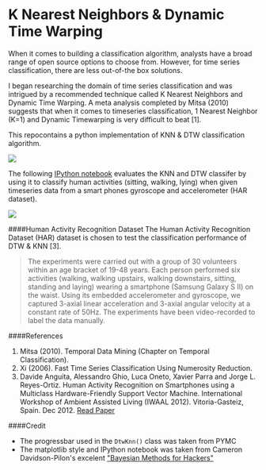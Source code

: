 K Nearest Neighbors & Dynamic Time Warping
===

When it comes to building a classification algorithm, analysts have a broad range of open source options to choose from. However, for time series classification, there are less out-of-the box solutions.

I began researching the domain of time series classification and was intrigued by a recommended technique called K Nearest Neighbors and Dynamic Time Warping. A meta analysis completed by Mitsa (2010) suggests that when it comes to timeseries classification, 1 Nearest Neighbor (K=1) and Dynamic Timewarping is very difficult to beat [1].

This repocontains a python implementation of KNN & DTW classification algorithm.

<img src="http://i.imgur.com/anGSz4D.png">

The following [IPython notebook](http://nbviewer.ipython.org/github/markdregan/K-Nearest-Neighbors-with-Dynamic-Time-Warping/blob/master/K_Nearest_Neighbor_Dynamic_Time_Warping.ipynb) evaluates the KNN and DTW classifer by using it to classify human activities (sitting, walking, lying) when given timeseries data from a smart phones gyroscope and accelerometer (HAR dataset).

<img src="http://i.imgur.com/XMYKwS4.png">

####Human Activity Recognition Dataset
The Human Activity Recognition Dataset (HAR) dataset is chosen to test the classification performance of DTW & KNN [3].

> The experiments were carried out with a group of 30 volunteers within an age bracket of 19-48 years. Each person performed six activities (walking, walking upstairs, walking downstairs, sitting, standing and laying) wearing a smartphone (Samsung Galaxy S II) on the waist. Using its embedded accelerometer and gyroscope, we captured 3-axial linear acceleration and 3-axial angular velocity at a constant rate of 50Hz. The experiments have been video-recorded to label the data manually.

####References
1.  Mitsa (2010). Temporal Data Mining (Chapter on Temporal Classification).
2.  Xi (2006). Fast Time Series Classification Using Numerosity Reduction.
3.  Davide Anguita, Alessandro Ghio, Luca Oneto, Xavier Parra and Jorge L. Reyes-Ortiz. Human Activity Recognition on Smartphones using a Multiclass Hardware-Friendly Support Vector Machine. International Workshop of Ambient Assisted Living (IWAAL 2012). Vitoria-Gasteiz, Spain. Dec 2012. [Read Paper](http://arxiv.org/pdf/1401.8212.pdf)

####Credit
-  The progressbar used in the `DtwKnn()` class was taken from PYMC
-  The matplotlib style and IPython notebook was taken from Cameron Davidson-Pilon's excelent ["Bayesian Methods for Hackers"](https://github.com/CamDavidsonPilon/Probabilistic-Programming-and-Bayesian-Methods-for-Hackers)